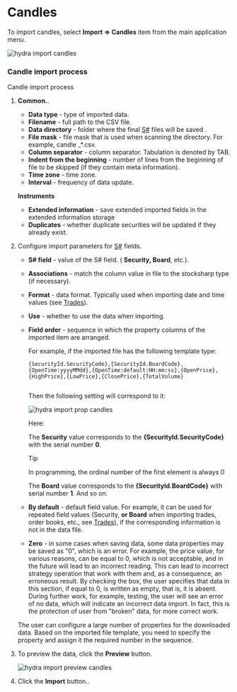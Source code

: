 # Candles

To import candles, select **Import \=\> Candles** item from the main application menu.

![hydra import candles](~/images/hydra_import_candles.png)

### Candle import process

Candle import process

1. **Common.**.
   - **Data type** \- type of imported data.
   - **Filename** \- full path to the CSV file.
   - **Data directory** \- folder where the final [S\#](StockSharpAbout.md) files will be saved .
   - **File mask** \- file mask that is used when scanning the directory. For example, candle \_\*.csv.
   - **Column separator** \- column separator. Tabulation is denoted by TAB.
   - **Indent from the beginning** \- number of lines from the beginning of file to be skipped (if they contain meta information).
   - **Time zone** \- time zone.
   - **Interval** \- frequency of data update.

   **Instruments**
   - **Extended information** \- save extended imported fields in the extended information storage
   - **Duplicates** \- whether duplicate securities will be updated if they already exist.
2. Configure import parameters for [S\#](StockSharpAbout.md) fields.
   - **S\# field** \- value of the S\# field. ( **Security, Board**, etc.).
   - **Associations** \- match the column value in file to the stocksharp type (if necessary).
   - **Format** \- data format. Typically used when importing date and time values (see [Trades](HydraImportTrades.md)).
   - **Use** \- whether to use the data when importing.
   - **Field order** \- sequence in which the property columns of the imported item are arranged.

     For example, if the imported file has the following template type: 

     ```none
     {SecurityId.SecurityCode},{SecurityId.BoardCode},{OpenTime:yyyyMMdd},{OpenTime:default:HH:mm:ss},{OpenPrice},{HighPrice},{LowPrice},{ClosePrice},{TotalVolume}
     	  				
     ```

     Then the following setting will correspond to it:

     ![hydra import prop candles](~/images/hydra_import_prop_candles.png)

     Here:

     The **Security** value corresponds to the **{SecurityId.SecurityCode}** with the serial number **0**. 

     > [!TIP]
     > In programming, the ordinal number of the first element is always 0

     The **Board** value corresponds to the **{SecurityId.BoardCode}** with serial number **1**. And so on. 
   - **By default** \- default field value. For example, it can be used for repeated field values (Security, **or Board** when importing trades, order books, etc., see [Trades](HydraImportTrades.md)), if the corresponding information is not in the data file.
   - **Zero** \- in some cases when saving data, some data properties may be saved as "0", which is an error. For example, the price value, for various reasons, can be equal to 0, which is not acceptable, and in the future will lead to an incorrect reading. This can lead to incorrect strategy operation that work with them and, as a consequence, an erroneous result. By checking the box, the user specifies that data in this section, if equal to 0, is written as empty, that is, it is absent. During further work, for example, testing, the user will see an error of no data, which will indicate an incorrect data import. In fact, this is the protection of user from "broken" data, for more correct work. 

   The user can configure a large number of properties for the downloaded data. Based on the imported file template, you need to specify the property and assign it the required number in the sequence.
3. To preview the data, click the **Preview** button.

   ![hydra import preview candles](~/images/hydra_import_preview_candles.png)
4. Click the **Import** button..
